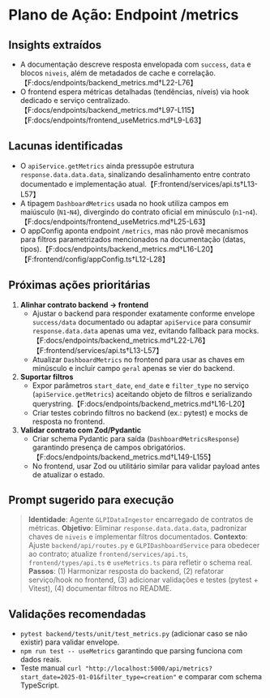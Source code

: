 # Plano de Ação: Endpoint /metrics

## Insights extraídos
- A documentação descreve resposta envelopada com `success`, `data` e blocos `niveis`, além de metadados de cache e correlação.【F:docs/endpoints/backend_metrics.md†L22-L76】
- O frontend espera métricas detalhadas (tendências, níveis) via hook dedicado e serviço centralizado.【F:docs/endpoints/backend_metrics.md†L97-L115】【F:docs/endpoints/frontend_useMetrics.md†L9-L63】

## Lacunas identificadas
- O `apiService.getMetrics` ainda pressupõe estrutura `response.data.data.data`, sinalizando desalinhamento entre contrato documentado e implementação atual.【F:frontend/services/api.ts†L13-L57】
- A tipagem `DashboardMetrics` usada no hook utiliza campos em maiúsculo (`N1`-`N4`), divergindo do contrato oficial em minúsculo (`n1`-`n4`).【F:docs/endpoints/frontend_useMetrics.md†L25-L63】
- O appConfig aponta endpoint `/metrics`, mas não provê mecanismos para filtros parametrizados mencionados na documentação (datas, tipos).【F:docs/endpoints/backend_metrics.md†L16-L20】【F:frontend/config/appConfig.ts†L12-L28】

## Próximas ações prioritárias
1. **Alinhar contrato backend → frontend**  
   - Ajustar o backend para responder exatamente conforme envelope `success/data` documentado ou adaptar `apiService` para consumir `response.data.data` apenas uma vez, evitando fallback para mocks.【F:docs/endpoints/backend_metrics.md†L22-L76】【F:frontend/services/api.ts†L13-L57】
   - Atualizar `DashboardMetrics` no frontend para usar as chaves em minúsculo e incluir campo `geral` apenas se vier do backend.
2. **Suportar filtros**  
   - Expor parâmetros `start_date`, `end_date` e `filter_type` no serviço (`apiService.getMetrics`) aceitando objeto de filtros e serializando querystring.【F:docs/endpoints/backend_metrics.md†L16-L20】
   - Criar testes cobrindo filtros no backend (ex.: pytest) e mocks de resposta no frontend.
3. **Validar contrato com Zod/Pydantic**  
   - Criar schema Pydantic para saída (`DashboardMetricsResponse`) garantindo presença de campos obrigatórios.【F:docs/endpoints/backend_metrics.md†L149-L155】
   - No frontend, usar Zod ou utilitário similar para validar payload antes de atualizar o estado.

## Prompt sugerido para execução
> **Identidade**: Agente `GLPIDataIngestor` encarregado de contratos de métricas.
> **Objetivo**: Eliminar `response.data.data.data`, padronizar chaves de `niveis` e implementar filtros documentados.
> **Contexto**: Ajuste `backend/api/routes.py` e `GLPIDashboardService` para obedecer ao contrato; atualize `frontend/services/api.ts`, `frontend/types/api.ts` e `useMetrics.ts` para refletir o schema real.
> **Passos**: (1) Harmonizar resposta do backend, (2) refatorar serviço/hook no frontend, (3) adicionar validações e testes (pytest + Vitest), (4) documentar filtros no README.

## Validações recomendadas
- `pytest backend/tests/unit/test_metrics.py` (adicionar caso se não existir) para validar envelope.
- `npm run test -- useMetrics` garantindo que parsing funciona com dados reais.
- Teste manual `curl "http://localhost:5000/api/metrics?start_date=2025-01-01&filter_type=creation"` e comparar com schema TypeScript.
